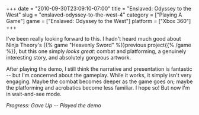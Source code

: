 +++
date = "2010-09-30T23:09:10-07:00"
title = "Enslaved: Odyssey to the West"
slug = "enslaved-odyssey-to-the-west-4"
category = ["Playing A Game"]
game = ["Enslaved: Odyssey to the West"]
platform = ["Xbox 360"]
+++

I've been really looking forward to this.  I hadn't heard much good about Ninja Theory's {{% game "Heavenly Sword" %}}previous project{{% /game %}}, but this one simply <i>looks great</i>: combat and platforming, a genuinely interesting story, and absolutely gorgeous artwork.

After playing the demo, I still think the narrative and presentation is fantastic -- but I'm concerned about the gameplay.  While it works, it simply isn't very engaging.  Maybe the combat becomes deeper as the game goes on; maybe the platforming and acrobatics become less familiar.  I hope so!  But now I'm in wait-and-see mode.

<i>Progress: Gave Up -- Played the demo</i>